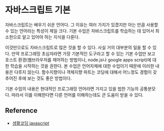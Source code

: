 # 자바스크립트 기본

자바스크립트는 배우기 쉬운 언어다. 그 이유는 여러 가지가 있겠지만 아는 만큼 사용할 수 있는 언어라는 특성이 제일 크다. 기본 수업은 자바스크립트를 학습하는 데 있어서 최소한으로 알고 있어야 하는 지식을 다룬다.

이것만으로도 자바스크립트로 많은 것을 할 수 있다. 사실 거의 대부분의 일을 할 수 있다. 만약 프로그래밍 초심자라면 가장 기본적인 도구라고 할 수 있는 기본 수업만 보고 호스트 환경(웹브라우저를 제어하는 방법이나, node.js나 google apps script)에 대한 학습을 시작하는 것을 권한다. 본 수업은 언어자체에 대한 수업이기 때문에 이러한 내용은 다루지 않는다. 함수지향이나 객체지향 파트는 코딩에 대해서 어느정도 경험이 갖추어진 후에 보는 것도 좋은 방법이다. 

기본 수업의 내용은 현대적인 프로그래밍 언어라면 가지고 있을 법한 기능의 공통분모다. 따라서 이를 이해한다면 다른 언어를 이해하는데도 큰 도움이 받을 수 있다. 
## Reference
* [생활코딩 javascript](https://opentutorials.org/course/743/6582)